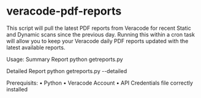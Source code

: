 # veracode-pdf-reports
This script will pull the latest PDF reports from Veracode for recent Static and Dynamic scans since the previous day.  Running this within a cron task will allow you to keep your Veracode daily PDF reports updated with the latest available reports.

Usage:
Summary Report
python getreports.py

Detailed Report
python getreports.py --detailed

Prerequisits:
  • Python
  • Veracode Account
  • API Credentials file correctly installed

